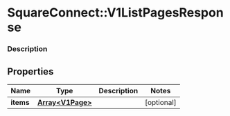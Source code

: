 # SquareConnect::V1ListPagesResponse

### Description



## Properties
Name | Type | Description | Notes
------------ | ------------- | ------------- | -------------
**items** | [**Array&lt;V1Page&gt;**](V1Page.md) |  | [optional] 


